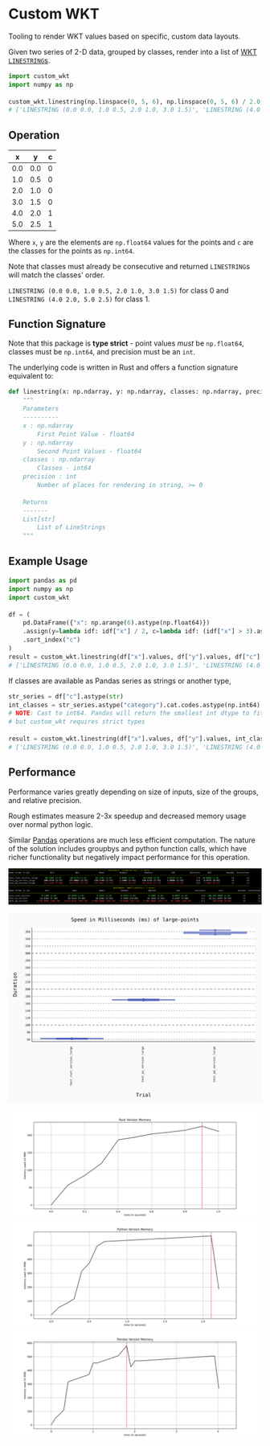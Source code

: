 # Custom WKT

Tooling to render WKT values based on specific, custom data layouts.

Given two series of 2-D data, grouped by classes, render into a list of [WKT `LINESTRING`s](https://en.wikipedia.org/wiki/Well-known_text_representation_of_geometry).

```python
import custom_wkt
import numpy as np

custom_wkt.linestring(np.linspace(0, 5, 6), np.linspace(0, 5, 6) / 2.0, np.array([0, 0, 0, 0, 1, 1]), 1)
# ['LINESTRING (0.0 0.0, 1.0 0.5, 2.0 1.0, 3.0 1.5)', 'LINESTRING (4.0 2.0, 5.0 2.5)']
```

## Operation

|   x |   y |   c |
|-----|-----|-----|
| 0.0 | 0.0 | 0   |
| 1.0 | 0.5 | 0   |
| 2.0 | 1.0 | 0   |
| 3.0 | 1.5 | 0   |
| 4.0 | 2.0 | 1   |
| 5.0 | 2.5 | 1   |

Where `x`, `y` are the elements are `np.float64` values for the points and `c` are the classes for the points as `np.int64`.

Note that classes must already be consecutive and returned `LINESTRING`s will match the classes' order.

`LINESTRING (0.0 0.0, 1.0 0.5, 2.0 1.0, 3.0 1.5)` for class 0 and `LINESTRING (4.0 2.0, 5.0 2.5)` for class 1.

## Function Signature

Note that this package is **type strict** - point values _must_ be `np.float64`, classes must be `np.int64`, and precision must be an `int`.

The underlying code is written in Rust and offers a function signature equivalent to:

```python
def linestring(x: np.ndarray, y: np.ndarray, classes: np.ndarray, precision: int) -> List[str]:
    """
    Parameters
    ----------
    x : np.ndarray
        First Point Value - float64
    y : np.ndarray
        Second Point Values - float64
    classes : np.ndarray
        Classes - int64
    precision : int
        Number of places for rendering in string, >= 0

    Returns
    -------
    List[str]
        List of LineStrings
    """
```

## Example Usage

```python
import pandas as pd
import numpy as np
import custom_wkt

df = (
    pd.DataFrame({"x": np.arange(6).astype(np.float64)})
    .assign(y=lambda idf: idf["x"] / 2, c=lambda idf: (idf["x"] > 3).astype(np.int64))
    .sort_index("c")
)
result = custom_wkt.linestring(df["x"].values, df["y"].values, df["c"].values, 1)
# ['LINESTRING (0.0 0.0, 1.0 0.5, 2.0 1.0, 3.0 1.5)', 'LINESTRING (4.0 2.0, 5.0 2.5)']
```

If classes are available as Pandas series as strings or another type, 

```python
str_series = df["c"].astype(str)
int_classes = str_series.astype("category").cat.codes.astype(np.int64).values
# NOTE: Cast to int64. Pandas will return the smallest int dtype to fit number of categories
# but custom_wkt requires strict types

result = custom_wkt.linestring(df["x"].values, df["y"].values, int_classes, 1)
# ['LINESTRING (0.0 0.0, 1.0 0.5, 2.0 1.0, 3.0 1.5)', 'LINESTRING (4.0 2.0, 5.0 2.5)']
```

## Performance

Performance varies greatly depending on size of inputs, size of the groups, and relative precision.

Rough estimates measure 2-3x speedup and decreased memory usage over normal python logic.

Similar [Pandas](https://pandas.pydata.org/) operations are much less efficient computation. The nature of the solution includes groupbys and python function calls, which have richer functionality but negatively impact performance for this operation.

![Benchmark Plot](.github/benchmark.png)

![Benchmark Histogram](.github/benchmark.svg)

![Memory Rust](.github/plot_rust.svg)
![Memory Python](.github/plot_python.svg)
![Memory Pandas](.github/plot_pandas.svg)

